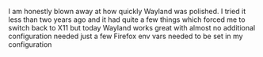 I am honestly blown away at how quickly Wayland was polished. I tried it less than two years ago and it had quite a few things which forced me to switch back to X11 but today Wayland works great with almost no additional configuration needed just a few Firefox env vars needed to be set in my configuration
